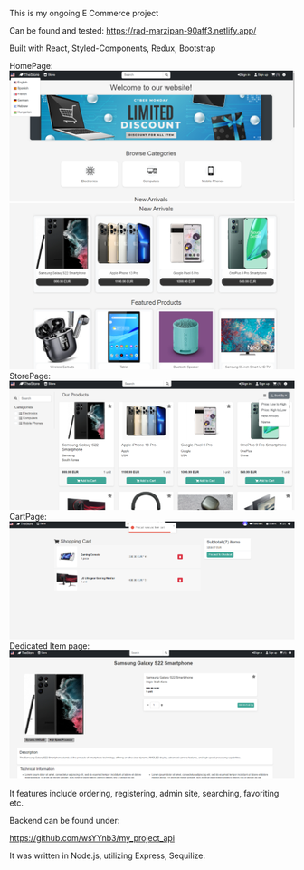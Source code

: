 This is my ongoing E Commerce project

Can be found and tested:
https://rad-marzipan-90aff3.netlify.app/

Built with React, Styled-Components, Redux, Bootstrap



HomePage:
![HomePage1](public/homepage.png)
![HomePage2](public/homepage2.png)
StorePage:
![HomePage1](public/storepage.png)
CartPage:
![HomePage1](public/cartpage.png)
Dedicated Item page:
![HomePage1](public/dedicated_item_page.png)

It features include ordering, registering, admin site, searching, favoriting etc.

Backend can be found under:

https://github.com/wsYYnb3/my_project_api

It was written in Node.js, utilizing Express, Sequilize.
